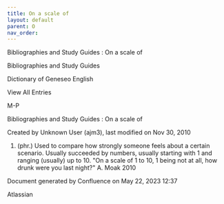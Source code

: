 ```yaml
---
title: On a scale of
layout: default
parent: O
nav_order:
---
```


Bibliographies and Study Guides : On a scale of

Bibliographies and Study Guides

Dictionary of Geneseo English

View All Entries

M-P

Bibliographies and Study Guides : On a scale of

Created by  Unknown User (ajm3), last modified on Nov 30, 2010

1. (phr.) Used to compare how strongly someone feels about a certain scenario. Usually succeeded by numbers, usually starting with 1 and ranging (usually) up to 10. &quot;On a scale of 1 to 10, 1 being not at all, how drunk were you last night?&quot; A. Moak 2010

Document generated by Confluence on May 22, 2023 12:37

Atlassian
